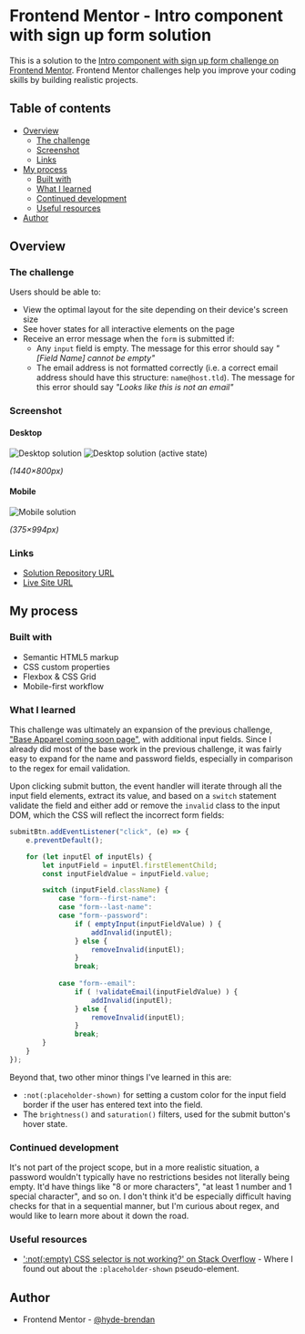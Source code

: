 # Frontend Mentor - Intro component with sign up form solution

This is a solution to the [Intro component with sign up form challenge on Frontend Mentor](https://www.frontendmentor.io/challenges/intro-component-with-signup-form-5cf91bd49edda32581d28fd1). Frontend Mentor challenges help you improve your coding skills by building realistic projects. 

## Table of contents

- [Overview](#overview)
  - [The challenge](#the-challenge)
  - [Screenshot](#screenshot)
  - [Links](#links)
- [My process](#my-process)
  - [Built with](#built-with)
  - [What I learned](#what-i-learned)
  - [Continued development](#continued-development)
  - [Useful resources](#useful-resources)
- [Author](#author)

## Overview

### The challenge

Users should be able to:

- View the optimal layout for the site depending on their device's screen size
- See hover states for all interactive elements on the page
- Receive an error message when the `form` is submitted if:
  - Any `input` field is empty. The message for this error should say *"[Field Name] cannot be empty"*
  - The email address is not formatted correctly (i.e. a correct email address should have this structure: `name@host.tld`). The message for this error should say *"Looks like this is not an email"*

### Screenshot

#### Desktop
![Desktop solution](screenshots/solution-desktop.png)
![Desktop solution (active state)](screenshots/solution-active.png)

_(1440×800px)_

#### Mobile
![Mobile solution](screenshots/solution-mobile.png)

_(375×994px)_

### Links

- [Solution Repository URL](https://github.com/hyde-brendan/hyde-brendan.github.io/tree/main/frontend-mentor/intro-component-with-signup-form)
- [Live Site URL](https://hyde-brendan.github.io/frontend-mentor/intro-component-with-signup-form/index)

## My process

### Built with

- Semantic HTML5 markup
- CSS custom properties
- Flexbox & CSS Grid
- Mobile-first workflow

### What I learned

This challenge was ultimately an expansion of the previous challenge, ["Base Apparel coming soon page"](https://github.com/hyde-brendan/hyde-brendan.github.io/tree/main/frontend-mentor/intro-component-with-signup-form), with additional input fields. Since I already did most of the base work in the previous challenge, it was fairly easy to expand for the name and password fields, especially in comparison to the regex for email validation.

Upon clicking submit button, the event handler will iterate through all the input field elements, extract its value, and based on a `switch` statement validate the field and either add or remove the `invalid` class to the input DOM, which the CSS will reflect the incorrect form fields:

```javascript
submitBtn.addEventListener("click", (e) => {
    e.preventDefault();

    for (let inputEl of inputEls) {
        let inputField = inputEl.firstElementChild;
        const inputFieldValue = inputField.value;

        switch (inputField.className) {
            case "form--first-name":
            case "form--last-name":
            case "form--password":
                if ( emptyInput(inputFieldValue) ) {
                    addInvalid(inputEl);
                } else {
                    removeInvalid(inputEl);
                }
                break;
                
            case "form--email":
                if ( !validateEmail(inputFieldValue) ) {
                    addInvalid(inputEl);
                } else {
                    removeInvalid(inputEl);
                }
                break;
        }
    }
});
```

Beyond that, two other minor things I've learned in this are:

- `:not(:placeholder-shown)` for setting a custom color for the input field border if the user has entered text into the field.
- The `brightness()` and `saturation()` filters, used for the submit button's hover state.

### Continued development

It's not part of the project scope, but in a more realistic situation, a password wouldn't typically have no restrictions besides not literally being empty. It'd have things like "8 or more characters", "at least 1 number and 1 special character", and so on. I don't think it'd be especially difficult having checks for that in a sequential manner, but I'm curious about regex, and would like to learn more about it down the road.

### Useful resources

- [':not(:empty) CSS selector is not working?' on Stack Overflow](https://stackoverflow.com/questions/8639282/notempty-css-selector-is-not-working) - Where I found out about the `:placeholder-shown` pseudo-element.

## Author

- Frontend Mentor - [@hyde-brendan](https://www.frontendmentor.io/profile/hyde-brendan)